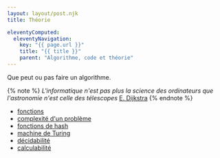 ```yaml
---
layout: layout/post.njk 
title: Théorie

eleventyComputed:
  eleventyNavigation:
    key: "{{ page.url }}"
    title: "{{ title }}"
    parent: "Algorithme, code et théorie"  
---
```


<!-- début résumé -->

Que peut ou pas faire un algorithme.

<!-- fin résumé -->

{% note %}
*L'informatique n'est pas plus la science des ordinateurs que l'astronomie n'est celle des télescopes* [E. Dijkstra](https://fr.wikipedia.org/wiki/Edsger_Dijkstra)
{% endnote %}

* [fonctions](fonctions)
* [complexité d'un problème](complexité-problème)
* [fonctions de hash](fonctions-hash)
* [machine de Turing](machine-turing)
* [décidabilité](decidabilite)
* [calculabilité](calculabilite)
